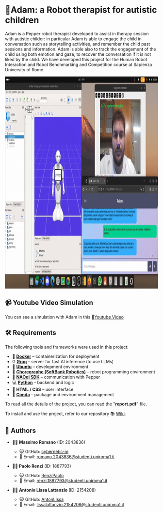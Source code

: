 # 🤖Adam: a Robot therapist for autistic children
Adam is a Pepper robot therapist developed to assist in therapy session with autistic childer: in particular Adam is able to engage the child in conversation such as storytelling activities, and remember the child past sessions and information. Adam is able also to track the engagement of the child using both emotion and gaze, to recover the conversation if it is not liked by the child.
We have developed this project for the Human Robot Interaction and Robot Benchmarking and Competition course at Sapienza University of Rome.

<img src="gif/hri_gif.gif" alt="Description" width="700" height = "700" />

## 📹 Youtube Video Simulation

You can see a simulation with Adam in this 🎥[Youtube Video](https://www.youtube.com/watch?v=DmJrDHUyLnA&t=69s)

## 🛠️ Requirements

The following tools and frameworks were used in this project:

- 🐳 **[Docker](https://www.docker.com/)** – containerization for deployment
- G  **[Groq](https://groq.com/)** – server for fast AI inference (to use LLMs)
- 🐧 **[Ubuntu](https://ubuntu.com/)** – development environment  
- 🤖 **[Choregraphe (SoftBank Robotics)](https://aldebaran.com/en/support/kb/nao6/downloads/nao6-software-downloads/)** – robot programming environment 
- 📡 **[NAOqi SDK](http://doc.aldebaran.com/2-5/index_dev_guide.html)** – communication with Pepper  
- 💻 **[Python](https://www.python.org/)** – backend and logic  
- 🎨 **HTML / CSS** – user interface  
- 🐍 **[Conda](https://docs.conda.io/en/latest/)** – package and environment management  



To read all the details of the project, you can read the "**report.pdf**" file. 

To install and use the project, refer to our repository 📚 [Wiki](https://github.com/cybernetic-m/LLM-autistic-therapist/wiki).


## 👥 Authors

- 👨‍💻 **Massimo Romano** (ID: 2043836)  
  - 😺 GitHub: [cybernetic-m](https://github.com/cybernetic-m)  
  - 📧 Email: romano.2043836@studenti.uniroma1.it  

- 👨‍💻 **Paolo Renzi** (ID: 1887793)  
  - 😺 GitHub: [RenziPaolo](https://github.com/RenziPaolo)  
  - 📧 Email: renzi.1887793@studenti.uniroma1.it  

- 👨‍💻 **Antonio Lissa Lattanzio** (ID: 2154208)  
  - 😺 GitHub: [AntonLissa](https://github.com/AntonLissa)  
  - 📧 Email: lissalattanzio.2154208@studenti.uniroma1.it  
